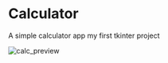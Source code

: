 # Calculator
A simple calculator app my first tkinter project


![calc_preview](https://user-images.githubusercontent.com/69869262/128042120-e3456cb7-3285-4809-92e6-0b8240e3bcee.png)
